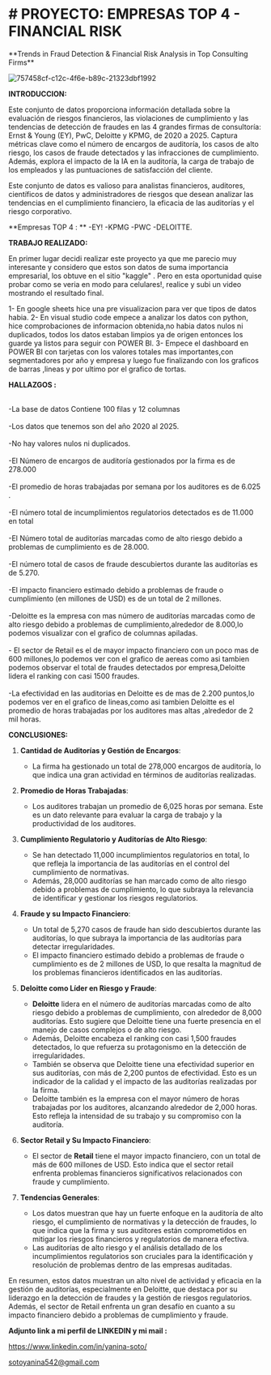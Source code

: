 

<h1> # PROYECTO: EMPRESAS TOP 4 - FINANCIAL RISK </h1>
**Trends in Fraud Detection & Financial Risk Analysis in Top Consulting Firms**

![757458cf-c12c-4f6e-b89c-21323dbf1992](https://github.com/user-attachments/assets/3713595e-70d1-4004-8e30-50182d4235f2)

**INTRODUCCION:**

Este conjunto de datos proporciona información detallada sobre la evaluación de riesgos financieros, las violaciones de cumplimiento y las tendencias de detección de fraudes en las 4 grandes firmas de consultoría: Ernst & Young (EY), PwC, Deloitte y KPMG, de 2020 a 2025. Captura métricas clave como el número de encargos de auditoría, los casos de alto riesgo, los casos de fraude detectados y las infracciones de cumplimiento. Además, explora el impacto de la IA en la auditoría, la carga de trabajo de los empleados y las puntuaciones de satisfacción del cliente.

Este conjunto de datos es valioso para analistas financieros, auditores, científicos de datos y administradores de riesgos que desean analizar las tendencias en el cumplimiento financiero, la eficacia de las auditorías y el riesgo corporativo.

**Empresas TOP 4 : **
-EY!
-KPMG
-PWC
-DELOITTE.

**TRABAJO REALIZADO:**

En primer lugar decidi realizar este proyecto ya que me parecio muy interesante y considero que estos son datos de suma importancia empresarial,  los obtuve en el sitio "kaggle" .
Pero en esta oportunidad quise probar como se veria en modo para celulares!, realice y subi un video mostrando el resultado final.

1- En google sheets hice una pre visualizacion para ver que tipos de datos habia.
2- En visual studio code empece a analizar los datos con python, hice comprobaciones de informacion obtenida,no habia datos nulos ni duplicados, todos los datos estaban limpios ya de origen entonces los guarde ya listos para seguir con POWER BI.
3- Empece el dashboard en POWER BI con tarjetas con los valores totales mas importantes,con segmentadores por año y empresa y luego fue finalizando con los graficos de barras ,lineas y por ultimo por el grafico de tortas.

**HALLAZGOS :**

<br>-La base de datos Contiene 100 filas y 12 columnas</br>
<br>-Los datos que tenemos son del año 2020 al 2025.</br>
<br>-No hay valores nulos ni duplicados.</br>
<br>-El Número de encargos de auditoría gestionados por la firma es de 278.000</br>
<br>-El promedio de horas trabajadas por semana por los auditores es de 6.025 .</br>
<br>-El número total de incumplimientos regulatorios detectados es de 11.000 en total</br>
<br>-El Número total de auditorías marcadas como de alto riesgo debido a problemas de cumplimiento es de 28.000.</br>
<br>-El número total de casos de fraude descubiertos durante las auditorías es de 5.270.</br>
<br>-El impacto financiero estimado debido a problemas de fraude o cumplimiento (en millones de USD) es de un total de 2 millones.</br>
<br>-Deloitte es la empresa con mas número de auditorías marcadas como de alto riesgo debido a problemas de cumplimiento,alrededor de 8.000,lo podemos visualizar con el grafico de columnas apiladas.</br>
<br>- El sector de Retail es el de mayor impacto financiero con un poco mas de 600 millones,lo podemos ver con el grafico de aereas como asi tambien podemos observar el total de fraudes detectados por empresa,Deloitte lidera el ranking con casi 1500 fraudes.</br>
<br>-La efectividad en las auditorias en Deloitte es de mas de 2.200 puntos,lo podemos ver en el grafico de lineas,como asi tambien Deloitte es el promedio de horas trabajadas por los auditores mas altas ,alrededor de 2 mil horas.</br>

**CONCLUSIONES:**


1. **Cantidad de Auditorías y Gestión de Encargos**:
   - La firma ha gestionado un total de 278,000 encargos de auditoría, lo que indica una gran actividad en términos de auditorías realizadas.

2. **Promedio de Horas Trabajadas**:
   - Los auditores trabajan un promedio de 6,025 horas por semana. Este es un dato relevante para evaluar la carga de trabajo y la productividad de los auditores.

3. **Cumplimiento Regulatorio y Auditorías de Alto Riesgo**:
   - Se han detectado 11,000 incumplimientos regulatorios en total, lo que refleja la importancia de las auditorías en el control del cumplimiento de normativas.
   - Además, 28,000 auditorías se han marcado como de alto riesgo debido a problemas de cumplimiento, lo que subraya la relevancia de identificar y gestionar los riesgos regulatorios.

4. **Fraude y su Impacto Financiero**:
   - Un total de 5,270 casos de fraude han sido descubiertos durante las auditorías, lo que subraya la importancia de las auditorías para detectar irregularidades.
   - El impacto financiero estimado debido a problemas de fraude o cumplimiento es de 2 millones de USD, lo que resalta la magnitud de los problemas financieros identificados en las auditorías.

5. **Deloitte como Líder en Riesgo y Fraude**:
   - **Deloitte** lidera en el número de auditorías marcadas como de alto riesgo debido a problemas de cumplimiento, con alrededor de 8,000 auditorías. Esto sugiere que Deloitte tiene una fuerte presencia en el manejo de casos complejos o de alto riesgo.
   - Además, Deloitte encabeza el ranking con casi 1,500 fraudes detectados, lo que refuerza su protagonismo en la detección de irregularidades.
   - También se observa que Deloitte tiene una efectividad superior en sus auditorías, con más de 2,200 puntos de efectividad. Esto es un indicador de la calidad y el impacto de las auditorías realizadas por la firma.
   - Deloitte también es la empresa con el mayor número de horas trabajadas por los auditores, alcanzando alrededor de 2,000 horas. Esto refleja la intensidad de su trabajo y su compromiso con la auditoría.

6. **Sector Retail y Su Impacto Financiero**:
   - El sector de **Retail** tiene el mayor impacto financiero, con un total de más de 600 millones de USD. Esto indica que el sector retail enfrenta problemas financieros significativos relacionados con fraude y cumplimiento.
   
7. **Tendencias Generales**:
   - Los datos muestran que hay un fuerte enfoque en la auditoría de alto riesgo, el cumplimiento de normativas y la detección de fraudes, lo que indica que la firma y sus auditores están comprometidos en mitigar los riesgos financieros y regulatorios de manera efectiva.
   - Las auditorías de alto riesgo y el análisis detallado de los incumplimientos regulatorios son cruciales para la identificación y resolución de problemas dentro de las empresas auditadas.

En resumen, estos datos muestran un alto nivel de actividad y eficacia en la gestión de auditorías, especialmente en Deloitte, que destaca por su liderazgo en la detección de fraudes y la gestión de riesgos regulatorios. Además, el sector de Retail enfrenta un gran desafío en cuanto a su impacto financiero debido a problemas de cumplimiento y fraude.


**Adjunto link a mi perfil de LINKEDIN y mi mail :**

https://www.linkedin.com/in/yanina-soto/

sotoyanina542@gmail.com

